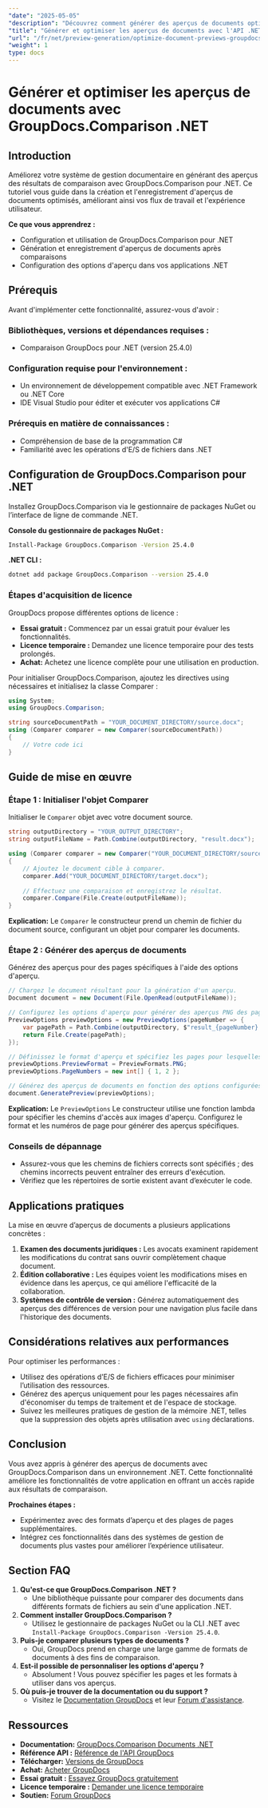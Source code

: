 ```yaml
---
"date": "2025-05-05"
"description": "Découvrez comment générer des aperçus de documents optimisés grâce à la bibliothèque GroupDocs.Comparison pour .NET. Simplifiez vos flux de travail, améliorez l'expérience utilisateur et obtenez des informations en un coup d'œil."
"title": "Générer et optimiser les aperçus de documents avec l'API .NET GroupDocs.Comparison"
"url": "/fr/net/preview-generation/optimize-document-previews-groupdocs-comparison-dotnet/"
"weight": 1
type: docs
---
```

# Générer et optimiser les aperçus de documents avec GroupDocs.Comparison .NET

## Introduction

Améliorez votre système de gestion documentaire en générant des aperçus des résultats de comparaison avec GroupDocs.Comparison pour .NET. Ce tutoriel vous guide dans la création et l'enregistrement d'aperçus de documents optimisés, améliorant ainsi vos flux de travail et l'expérience utilisateur.

**Ce que vous apprendrez :**
- Configuration et utilisation de GroupDocs.Comparison pour .NET
- Génération et enregistrement d'aperçus de documents après comparaisons
- Configuration des options d'aperçu dans vos applications .NET

## Prérequis

Avant d'implémenter cette fonctionnalité, assurez-vous d'avoir :

### Bibliothèques, versions et dépendances requises :
- Comparaison GroupDocs pour .NET (version 25.4.0)

### Configuration requise pour l'environnement :
- Un environnement de développement compatible avec .NET Framework ou .NET Core
- IDE Visual Studio pour éditer et exécuter vos applications C#

### Prérequis en matière de connaissances :
- Compréhension de base de la programmation C#
- Familiarité avec les opérations d'E/S de fichiers dans .NET

## Configuration de GroupDocs.Comparison pour .NET

Installez GroupDocs.Comparison via le gestionnaire de packages NuGet ou l’interface de ligne de commande .NET.

**Console du gestionnaire de packages NuGet :**

```bash
Install-Package GroupDocs.Comparison -Version 25.4.0
```

**.NET CLI :**

```bash
dotnet add package GroupDocs.Comparison --version 25.4.0
```

### Étapes d'acquisition de licence

GroupDocs propose différentes options de licence :
- **Essai gratuit :** Commencez par un essai gratuit pour évaluer les fonctionnalités.
- **Licence temporaire :** Demandez une licence temporaire pour des tests prolongés.
- **Achat:** Achetez une licence complète pour une utilisation en production.

Pour initialiser GroupDocs.Comparison, ajoutez les directives using nécessaires et initialisez la classe Comparer :

```csharp
using System;
using GroupDocs.Comparison;

string sourceDocumentPath = "YOUR_DOCUMENT_DIRECTORY/source.docx";
using (Comparer comparer = new Comparer(sourceDocumentPath))
{
    // Votre code ici
}
```

## Guide de mise en œuvre

### Étape 1 : Initialiser l'objet Comparer

Initialiser le `Comparer` objet avec votre document source.

```csharp
string outputDirectory = "YOUR_OUTPUT_DIRECTORY";
string outputFileName = Path.Combine(outputDirectory, "result.docx");

using (Comparer comparer = new Comparer("YOUR_DOCUMENT_DIRECTORY/source.docx"))
{
    // Ajoutez le document cible à comparer.
    comparer.Add("YOUR_DOCUMENT_DIRECTORY/target.docx");
    
    // Effectuez une comparaison et enregistrez le résultat.
    comparer.Compare(File.Create(outputFileName));
}
```

**Explication:**
Le `Comparer` le constructeur prend un chemin de fichier du document source, configurant un objet pour comparer les documents.

### Étape 2 : Générer des aperçus de documents

Générez des aperçus pour des pages spécifiques à l'aide des options d'aperçu.

```csharp
// Chargez le document résultant pour la génération d'un aperçu.
Document document = new Document(File.OpenRead(outputFileName));

// Configurez les options d'aperçu pour générer des aperçus PNG des pages spécifiées.
PreviewOptions previewOptions = new PreviewOptions(pageNumber => {
    var pagePath = Path.Combine(outputDirectory, $"result_{pageNumber}.png");
    return File.Create(pagePath);
});

// Définissez le format d'aperçu et spécifiez les pages pour lesquelles générer des aperçus.
previewOptions.PreviewFormat = PreviewFormats.PNG;
previewOptions.PageNumbers = new int[] { 1, 2 };

// Générez des aperçus de documents en fonction des options configurées.
document.GeneratePreview(previewOptions);
```

**Explication:**
Le `PreviewOptions` Le constructeur utilise une fonction lambda pour spécifier les chemins d'accès aux images d'aperçu. Configurez le format et les numéros de page pour générer des aperçus spécifiques.

### Conseils de dépannage
- Assurez-vous que les chemins de fichiers corrects sont spécifiés ; des chemins incorrects peuvent entraîner des erreurs d'exécution.
- Vérifiez que les répertoires de sortie existent avant d’exécuter le code.

## Applications pratiques

La mise en œuvre d’aperçus de documents a plusieurs applications concrètes :
1. **Examen des documents juridiques :** Les avocats examinent rapidement les modifications du contrat sans ouvrir complètement chaque document.
2. **Édition collaborative :** Les équipes voient les modifications mises en évidence dans les aperçus, ce qui améliore l'efficacité de la collaboration.
3. **Systèmes de contrôle de version :** Générez automatiquement des aperçus des différences de version pour une navigation plus facile dans l'historique des documents.

## Considérations relatives aux performances

Pour optimiser les performances :
- Utilisez des opérations d’E/S de fichiers efficaces pour minimiser l’utilisation des ressources.
- Générez des aperçus uniquement pour les pages nécessaires afin d'économiser du temps de traitement et de l'espace de stockage.
- Suivez les meilleures pratiques de gestion de la mémoire .NET, telles que la suppression des objets après utilisation avec `using` déclarations.

## Conclusion

Vous avez appris à générer des aperçus de documents avec GroupDocs.Comparison dans un environnement .NET. Cette fonctionnalité améliore les fonctionnalités de votre application en offrant un accès rapide aux résultats de comparaison.

**Prochaines étapes :**
- Expérimentez avec des formats d’aperçu et des plages de pages supplémentaires.
- Intégrez ces fonctionnalités dans des systèmes de gestion de documents plus vastes pour améliorer l’expérience utilisateur.

## Section FAQ

1. **Qu'est-ce que GroupDocs.Comparison .NET ?**
   - Une bibliothèque puissante pour comparer des documents dans différents formats de fichiers au sein d'une application .NET.
2. **Comment installer GroupDocs.Comparison ?**
   - Utilisez le gestionnaire de packages NuGet ou la CLI .NET avec `Install-Package GroupDocs.Comparison -Version 25.4.0`.
3. **Puis-je comparer plusieurs types de documents ?**
   - Oui, GroupDocs prend en charge une large gamme de formats de documents à des fins de comparaison.
4. **Est-il possible de personnaliser les options d'aperçu ?**
   - Absolument ! Vous pouvez spécifier les pages et les formats à utiliser dans vos aperçus.
5. **Où puis-je trouver de la documentation ou du support ?**
   - Visitez le [Documentation GroupDocs](https://docs.groupdocs.com/comparison/net/) et leur [Forum d'assistance](https://forum.groupdocs.com/c/comparison/).

## Ressources

- **Documentation:** [GroupDocs.Comparison Documents .NET](https://docs.groupdocs.com/comparison/net/)
- **Référence API :** [Référence de l'API GroupDocs](https://reference.groupdocs.com/comparison/net/)
- **Télécharger:** [Versions de GroupDocs](https://releases.groupdocs.com/comparison/net/)
- **Achat:** [Acheter GroupDocs](https://purchase.groupdocs.com/buy)
- **Essai gratuit :** [Essayez GroupDocs gratuitement](https://releases.groupdocs.com/comparison/net/)
- **Licence temporaire :** [Demander une licence temporaire](https://purchase.groupdocs.com/temporary-license/)
- **Soutien:** [Forum GroupDocs](https://forum.groupdocs.com/c/comparison/)